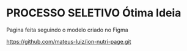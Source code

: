 # PROCESSO SELETIVO Ótima Ideia

Pagina feita seguindo o modelo criado no Figma

https://github.com/mateus-luiz/ion-nutri-page.git
